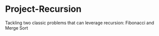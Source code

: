 # Project-Recursion
Tackling two classic problems that can leverage recursion: Fibonacci and Merge Sort
